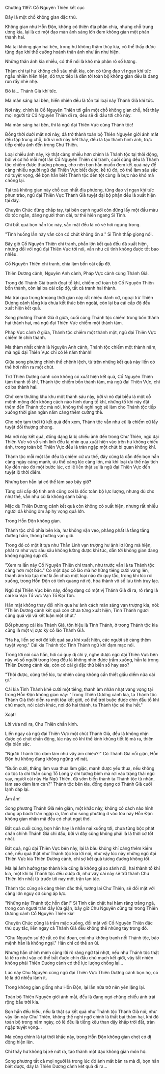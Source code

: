 




Chương 1197: Cổ Nguyên Thiên kết cục


Đây là một chỗ không gian đặc thù.

Không gian như Hỗn Độn, không có thiên địa phân chia, nhưng chỗ trung ương kia, lại là có một đạo màn ánh sáng lớn đem không gian một phân thành hai.

Mà tại không gian hai bên, trong hư không thâm thúy kia, có thể thấy được từng đạo khí thế cường hoành thân ảnh như ẩn như hiện.

Những thân ảnh kia nhiều, có thể nói là khó mà phân rõ số lượng.

Thậm chí tại hư không chỗ sâu nhất kia, còn có từng đạo vĩ ngạn khí tức ngẫu nhiên hiển hiện, đó trực tiếp là dẫn tới toàn bộ không gian đều là đang run rẩy nhè nhẹ.

Đó là... Thánh Giả khí tức.

Mà màn sáng hai bên, hiển nhiên đều là tồn tại loại này Thánh Giả khí tức.

Nơi này, chính là Cổ Nguyên Thiên tới gần một chỗ không gian chỗ, hết thảy mọi người từ Cổ Nguyên Thiên đi ra, đều sẽ đi đầu tới chỗ này.

Mà màn sáng hai bên, thì là ngũ đại Thiên Vực cùng Thánh tộc!

Đồng thời dưới mắt nơi này, đã trở thành toàn bộ Thiên Nguyên giới ánh mắt đều tập trung chỗ, bởi vì nơi này hết thảy, đều là tạo thành hình ảnh, trực tiếp chiếu ảnh đến trong Chư Thiên.

Loại chiếu ảnh này, kỳ thật càng nhiều hơn chính là Thánh tộc tại thôi động, bởi vì cơ hồ mỗi một lần Cổ Nguyên Thiên chi tranh, cuối cùng đều là Thánh tộc chiếm được thượng phong, cho nên bọn hắn muốn đem kết quả này để càng nhiều người ngũ đại Thiên Vực biết được, kể từ đó, có thể làm sâu sắc nó tuyệt vọng, để bọn hắn biết Thánh tộc đến tột cùng là bực nào khó mà chống lại.

Tại toà không gian này chỗ cao nhất địa phương, từng đạo vĩ ngạn khí tức phun trào, ngũ đại Thiên Vực Thánh Giả tuyệt đại bộ phận đều là xuất hiện tại đây.

Chuyên Chúc đứng chắp tay, tại bên cạnh người còn đứng lấy một đầu màu đỏ tóc ngắn, dáng người thon dài, tư thế hiên ngang Si Tinh.

Chỉ bất quá bọn hắn lúc này, sắc mặt đều là có vẻ hơi ngưng trọng.

"Tình huống lần này vẫn còn có chút không ổn a." Si Tinh thấp giọng nói.

Bây giờ Cổ Nguyên Thiên chi tranh, phần lớn kết quả đều đã xuất hiện, nhưng đối với ngũ đại Thiên Vực tới nói, vẫn như cũ tính không được tốt bao nhiêu.

Cổ Nguyên Thiên chi tranh, chia làm bốn cái cấp độ.

Thiên Dương cảnh, Nguyên Anh cảnh, Pháp Vực cảnh cùng Thánh Giả.

Trong đó Thánh Giả tranh đoạt tổ khí, chiếm cứ toàn bộ Cổ Nguyên Thiên bốn thành, còn lại ba cái cấp độ, tất cả tranh hai thành.

Mà trải qua trong khoảng thời gian này rất nhiều đánh cờ, ngoại trừ Thiên Dương cảnh tầng kia chưa kết thúc bên ngoài, còn lại ba cái cấp độ đều xuất hiện kết quả.

Song phương Thánh Giả ở giữa, cuối cùng Thánh tộc chiếm trong bốn thành hai thành hai, mà ngũ đại Thiên Vực chiếm một thành tám.

Pháp Vực cảnh ở giữa, Thánh tộc chiếm một thành một, ngũ đại Thiên Vực chiếm lẻ chín thành.

Mà thảm nhất chính là Nguyên Anh cảnh, Thánh tộc chiếm một thành năm, mà ngũ đại Thiên Vực chỉ có lẻ năm thành!

Giữa song phương chỉnh thể chênh lệch, từ trên những kết quả này liền có thể hơi nhìn ra một chút.

Trừ Thiên Dương cảnh còn không có xuất hiện kết quả, Cổ Nguyên Thiên tám thành tổ khí, Thánh tộc chiếm bốn thành tám, mà ngũ đại Thiên Vực, chỉ có ba thành hai.

Chớ xem thường khu khu một thành sáu này, bởi vì nó đại biểu là một cỗ mênh mông đến không cách nào hình dung tổ khí, những tổ khí này đặt thêm đến Thánh tộc mà nói, không thể nghi ngờ sẽ làm cho Thánh tộc tiếp xuống thời gian ngàn năm càng thêm cường thế.

Cho nên tạm thời từ kết quả đến xem, Thánh tộc vẫn như cũ là chiếm cứ lấy tuyệt đối thượng phong.

Mà nơi này kết quả, đồng dạng là bị chiếu ảnh đến trong Chư Thiên, ngũ đại Thiên Vực vô số sinh linh đều là nhìn qua xuất hiện vào trên hư không chiếu ảnh, trong toàn bộ Thiên Vực đều là tràn ngập một chút bi quan không khí.

Thánh tộc mỗi một lần đều là chiếm cứ ưu thế, đây cũng là dẫn đến bọn hắn càng ngày càng mạnh, ưu thế càng lúc càng lớn, mà khi loại ưu thế này tích lũy đến nào đó một bước lúc, có lẽ liền thật sự là ngũ đại Thiên Vực đến tuyệt lộ thời điểm.

Nhưng bọn hắn lại có thể làm sao bây giờ?

Từng cái cấp độ tinh anh cũng coi là dốc toàn bộ lực lượng, nhưng dù cho như thế, vẫn như cũ là không sánh bằng.

Mặc dù Thiên Dương cảnh kết quả còn không có xuất hiện, nhưng rất nhiều người đã không ôm ấp hy vọng quá lớn.

Trong Hỗn Độn không gian.

Thánh tộc chỗ phía bên kia, hư không vặn vẹo, phảng phất là tầng tầng đường hầm, thông hướng vạn giới.

Trong đó có một ít tựa như Thần Linh vạn trượng hư ảnh lơ lửng mà hiện, phát ra như vực sâu sâu không lường được khí tức, dẫn tới không gian đang không ngừng sụp đổ.

"Xem ra lần này Cổ Nguyên Thiên chi tranh, như trước vẫn là ta Thánh tộc càng hơn một bậc." Có một đạo cổ lão mà hờ hững tiếng cười vang lên, thanh âm kia tựa như là ẩn chứa một loại nào đó quy tắc, trong khi lúc rơi xuống, trong Hỗn Độn có tinh quang nở rộ, hóa thành vô số lưu tinh trụy lạc.

Ngũ đại Thiên Vực bên này, đồng dạng có một vị Thánh Giả đi ra, rõ ràng là cái kia Vạn Tổ vực Vạn Tổ Đại Tôn.

Hắn mặt không thay đổi nhìn qua hư ảnh cách màn sáng vạn trượng kia, nói: "Thiên Dương cảnh kết quả còn chưa từng xuất hiện, Tinh Thánh ngươi cũng quá vội vã kết luận một chút."

Đối phương cái kia Thánh Giả, tôn hiệu là Tinh Thánh, ở trong Thánh tộc kia cũng là một vị cực kỳ cổ lão Thánh Giả.

"Ha ha, liền sợ nơi đó kết quả sau khi xuất hiện, các ngươi sẽ càng thêm tuyệt vọng." Cái kia Thánh tộc Tinh Thánh ngữ khí đạm mạc nói.

Trong lời nói của hắn, hơi có quỷ dị chi ý, nghe được ngũ đại Thiên Vực bên này vô số người trong lòng đều là không nhịn được trầm xuống, hẳn là trong Thiên Dương cảnh kia, còn có cái gì đặc thù biến số hay sao?

"Thôi được, cũng thế lúc, tự nhiên cũng không cần thiết giấu diếm nữa cái gì."

Cái kia Tinh Thánh khẽ cười một tiếng, thanh âm nhàn nhạt vang vọng tại trong Hỗn Độn không gian này: "Trong Thiên Dương cảnh kia, ta Thánh tộc Thánh Giả thôi diễn ra một tòa kết giới, có thể trói buộc được chín đầu tổ khí chủ mạch, nói cách khác, nơi đó hai thành, ta Thánh tộc sẽ thu hết."

Xoạt!

Lời vừa nói ra, Chư Thiên chấn kinh.

Liền ngay cả ngũ đại Thiên Vực một chút Thánh Giả, đều là không nhịn được có chút chấn động, lúc này có khí thế kinh khủng tiết lộ mà ra, thiên địa biến sắc.

"Ngươi Thánh tộc dám làm như vậy ám chiêu?!" Có Thánh Giả nổi giận, Hỗn Độn hư không đang không ngừng vỡ nát.

"Buồn cười, thắng làm vua thua làm giặc, mạnh được yếu thua, nếu không có tộc ta chi thần cùng Tổ Long ý chí tương bính mà rơi vào trạng thái ngủ say, ngươi cái này Hạ Ngũ Thiên, đã sớm biến thành ta Thánh tộc tù nhân, làm sao dám làm càn?" Thánh tộc bên kia, đồng dạng có Thánh Giả cười lạnh đáp lại.

Ầm ầm!

Song phương Thánh Giả nén giận, một khắc này, không có cách nào hình dung áp bách tràn ngập ra, làm cho song phương ở vào tòa này Hỗn Độn không gian nhân mã đều có chút ngạt thở.

Bất quá cuối cùng, bọn hắn hay là nhẫn nại xuống tới, chưa từng bộc phát chân chính Thánh Giả chi đấu, bởi vì đây cũng không phải là là thời cơ tốt nhất.

Bất quá, ngũ đại Thiên Vực bên này, lại là bầu không khí càng thêm kiềm chế, nếu quả thật như Thánh tộc kia lời nói, như vậy lúc này những ngũ đại Thiên Vực kia Thiên Dương cảnh, chỉ sợ kết quả tương đương không tốt.

Mà lại ảnh hưởng tạo thành kia cũng là không gì so sánh nổi, hai thành tổ khí kia, một khi bị Thánh tộc đều cướp đi, như vậy cái này sẽ trở thành Chư Thiên lớn nhất từ trước tới nay một trận tan tác.

Thánh tộc cũng sẽ càng thêm đắc thế, tương lai Chư Thiên, sẽ đối mặt với càng lớn nguy cơ cùng áp lực.

"Những này Thánh tộc hỗn đản!" Si Tinh cắn chặt hai hàm răng trắng ngà, trong con ngươi tràn đầy lửa giận, bây giờ Chu Nguyên cũng tại trong Thiên Dương cảnh Cổ Nguyên Thiên kia!

Chuyên Chúc cũng là trầm mặc xuống, đối mặt với Cổ Nguyên Thiên đặc thù quy tắc, liền ngay cả Thánh Giả đều không thể nhúng tay trong đó.

"Chu Nguyên sư đệ rất có thủ đoạn, coi như không tranh nổi Thánh tộc, bảo mệnh hẳn là không ngại." Hắn chỉ có thể an ủi.

Nhưng hắn chính mình cũng lời rõ ràng ngữ tái nhợt, nếu như Thánh tộc thật là tế ra như vậy có thể bắt được chín đầu chủ mạch kết giới, vậy tất nhiên không phải Thiên Dương cảnh có thể lực lượng chống lại...

Lúc này Chu Nguyên cùng ngũ đại Thiên Vực Thiên Dương cảnh bọn họ, có lẽ là dữ nhiều lành ít.

Trong không gian giống như Hỗn Độn, lại lần nữa trở nên yên lặng lại.

Toàn bộ Thiên Nguyên giới ánh mắt, đều là đang ngó chừng chiếu ảnh trải rộng bầu trời kia.

Bọn hắn đều hiểu, nếu là thật sự kết quả như Thánh tộc Thánh Giả nói, như vậy lần này Chư Thiên, không thể nghi ngờ chính là thất bại thảm hại, khi đó toàn bộ trong năm ngày, có lẽ đều là tiếng kêu than dậy khắp trời đất, tràn ngập tuyệt vọng...

Mà cũng chính là tại thời khắc này, trong Hỗn Độn không gian chợt có dị động hiện lên.

Chỉ thấy hư không bị xé nứt ra, tạo thành một đạo không gian môn hộ.

Song phương tất cả mọi người là trong lúc đó ánh mắt bắn ra mà đi, bọn hắn biết được, đây là Thiên Dương cảnh kết quả đi ra...




